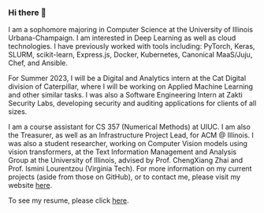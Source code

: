 ### Hi there 👋

I am a sophomore majoring in Computer Science at the University of Illinois Urbana-Champaign. I am interested in Deep Learning as well as cloud technologies. I have previously worked with tools including: PyTorch, Keras, SLURM, scikit-learn, Express.js, Docker, Kubernetes, Canonical MaaS/Juju, Chef, and Ansible.

For Summer 2023, I will be a Digital and Analytics intern at the Cat Digital division of Caterpillar, where I will be working on Applied Machine Learning and other similar tasks. I was also a Software Engineering Intern at Zakti Security Labs, developing security and auditing applications for clients of all sizes.

I am a course assistant for CS 357 (Numerical Methods) at UIUC. I am also the Treasurer, as well as an Infrastructure Project Lead, for ACM @ Illinois. I was also a student researcher, working on Computer Vision models using vision transformers, at the Text Information Management and Analysis Group at the University of Illinois, advised by Prof. ChengXiang Zhai and Prof. Ismini Lourentzou (Virginia Tech).
For more information on my current projects (aside from those on GitHub), or to contact me, please visit my website [here](https://devksingh.com?utm_medium=social&utm_source=github.com). 

To see my resume, please click [here](https://devksingh.com/files/resume.pdf).
